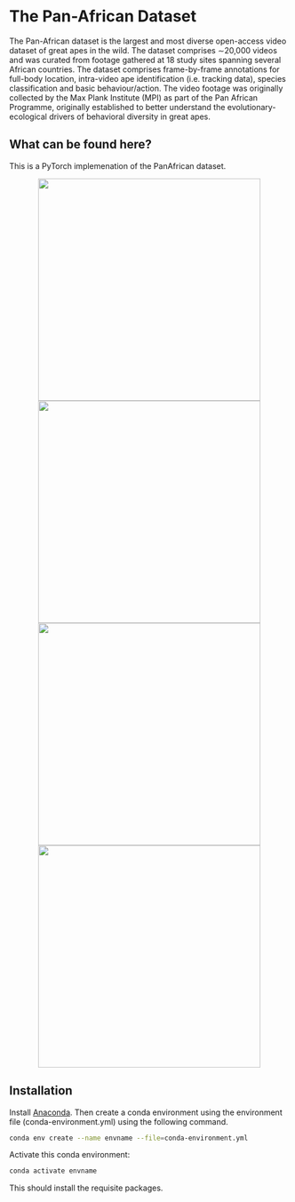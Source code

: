# The Pan-African Dataset

The Pan-African dataset is the largest and most diverse open-access video dataset of great apes in the wild. The dataset comprises ∼20,000 videos and was curated from footage gathered at 18 study sites spanning several African countries. The dataset comprises frame-by-frame annotations for full-body location, intra-video ape identification (i.e. tracking data), species classification and basic behaviour/action. The video footage was originally collected by the Max Plank Institute (MPI) as part of the Pan African Programme, originally established to better understand the evolutionary-ecological drivers of behavioral diversity in great apes.

## What can be found here?

This is a PyTorch implemenation of the PanAfrican dataset.

<p align="center">
  <img src="https://user-images.githubusercontent.com/43569179/163564388-531c34f7-8ac0-4620-a2ff-3d2dc34fa324.jpg" width=400>
  <img src="https://user-images.githubusercontent.com/43569179/163564476-27c96484-c084-4247-b1ac-8652f294df50.jpg" width=400>
  <br>
  <img src="https://user-images.githubusercontent.com/43569179/163564509-48cec8eb-f7e5-49f4-a0ad-04ec473b0733.jpg" width=400>
  <img src="https://user-images.githubusercontent.com/43569179/163564522-a67f9c57-16f8-4c4a-b058-60fe174afa72.jpg" width=400>
</p>


## Installation

Install [Anaconda](https://docs.conda.io/en/latest/miniconda.html). Then create a conda environment using the environment file (conda-environment.yml) using the following command.

```bash
conda env create --name envname --file=conda-environment.yml
```

Activate this conda environment:

```bash
conda activate envname
```

This should install the requisite packages.

